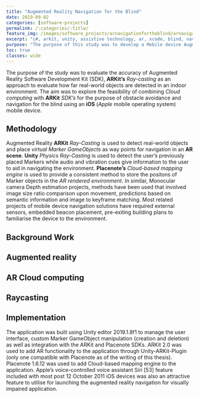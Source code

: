 ```yaml
---
title: "Augmented Reality Navigation for the Blind"
date: 2019-09-02
categories: [software-projects]
permalink: /:categories/:title/
feature_img: /images/software_projects/arnavigationfortheblind/arnavigationfortheblind_img00.jpg
excerpt: "c#, arkit, unity, assistive technology, ar, xcode, blind, navigation, cloud, placenote, travelling aid"
purpose: "The purpose of this study was to develop a Mobile device Augmented Reality based Assistive Technology (AT) for indoor navigation by blind users. Augmented Reality ARKit Ray-Casting is used to detect real-world objects and place virtual Marker GameObjects as way points for navigation in an AR scene."
toc: true
classes: wide
---
```

The purpose of the study was to evaluate the accuracy of Augmented Reality Software Development Kit (SDK), **ARKit’s** *Ray-casting* as an approach to evaluate how far real-world objects are detected in an indoor environment.  The aim was to explore the feasibility of combining *Cloud computing* with **ARKit** *SDK’s* for the purpose of obstacle avoidance and navigation for the blind using an **iOS** (*Apple* mobile operating system) mobile device.   

<h2 class="text-underline">Methodology</h2>

Augmented Reality **ARKit** *Ray-Casting* is used to detect real-world objects and place *virtual Marker GameObjects* as way points for navigation in an **AR scene**. **Unity** *Physics Ray-Casting* is used to detect the user’s previously placed Markers while audio and vibration cues give information to the user to aid in navigating the environment. **Placenote’s** *Cloud-based mapping engine* is used to provide a consistent method to store the positons of Marker objects in the *AR rendered environment*. In similar, Monocular camera Depth estimation projects, methods have been used that involved image size ratio comparison upon movement, predictions based on semantic information and image to keyframe matching. Most related projects of mobile device navigation solutions have required external sensors, embedded beacon placement, pre-exiting building plans to familiarise the device to the environment.

<h2 class="text-underline">Background Work</h2>

## Augmented reality

## AR Cloud computing

## Raycasting

<h2 class="text-underline">Implementation</h2>

The application was built using Unity editor 2019.1.8f1 to manage the user interface, custom Marker GameObject manipulation (creation and deletion) as well as integration with the ARKit and Placenote SDKs. ARKit 2.0 was used to add AR functionality to the application through Unity-ARKit-Plugin (only one compatible with Placenote as of the writing of this thesis). Placenote 1.6.12 was used to add Cloud-based mapping engine to the application. Apple’s voice-controlled voice assistant Siri [53] feature included with most post 12 October 2011 iOS devices was also an attractive feature to utilise for launching the augmented reality navigation for visually impaired application.
